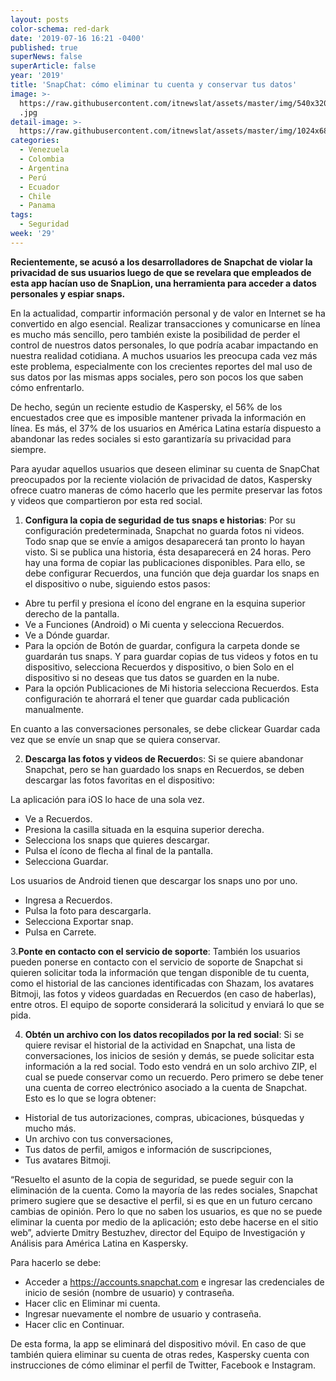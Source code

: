 ```yaml
---
layout: posts
color-schema: red-dark
date: '2019-07-16 16:21 -0400'
published: true
superNews: false
superArticle: false
year: '2019'
title: 'SnapChat: cómo eliminar tu cuenta y conservar tus datos'
image: >-
  https://raw.githubusercontent.com/itnewslat/assets/master/img/540x320/Kaspesky-Snapchat-p
  .jpg
detail-image: >-
  https://raw.githubusercontent.com/itnewslat/assets/master/img/1024x680/Kaspesky-Snapchat-g.jpg
categories:
  - Venezuela
  - Colombia
  - Argentina
  - Perú
  - Ecuador
  - Chile
  - Panama
tags:
  - Seguridad
week: '29'
---
```

**Recientemente, se acusó a los desarrolladores de Snapchat de violar la privacidad de sus usuarios luego de que se revelara que empleados de esta app hacían uso de SnapLion, una herramienta para acceder a datos personales y espiar snaps.**

En la actualidad, compartir información personal y de valor en Internet se ha convertido en algo esencial. Realizar transacciones y comunicarse en línea es mucho más sencillo, pero también existe la posibilidad de perder el control de nuestros datos personales, lo que podría acabar impactando en nuestra realidad cotidiana. A muchos usuarios les preocupa cada vez más este problema, especialmente con los crecientes reportes del mal uso de sus datos por las mismas apps sociales, pero son pocos los que saben cómo enfrentarlo. 

De hecho, según un reciente estudio de Kaspersky, el 56% de los encuestados cree que es imposible mantener privada la información en línea. Es más, el 37% de los usuarios en América Latina estaría dispuesto a abandonar las redes sociales si esto garantizaría su privacidad para siempre. 

Para ayudar aquellos usuarios que deseen eliminar su cuenta de SnapChat preocupados por la reciente violación de privacidad de datos, Kaspersky ofrece cuatro maneras de cómo hacerlo que les permite preservar las fotos y videos que compartieron por esta red social.  

1. **Configura la copia de seguridad de tus snaps e historias**: Por su configuración predeterminada, Snapchat no guarda fotos ni videos. Todo snap que se envíe a amigos desaparecerá tan pronto lo hayan visto. Si se publica una historia, ésta desaparecerá en 24 horas. Pero hay una forma de copiar las publicaciones disponibles. Para ello, se debe configurar Recuerdos, una función que deja guardar los snaps en el dispositivo o nube, siguiendo estos pasos:

- Abre tu perfil y presiona el ícono del engrane en la esquina superior derecho de la pantalla.
- Ve a Funciones (Android) o Mi cuenta y selecciona Recuerdos.
- Ve a Dónde guardar.
- Para la opción de Botón de guardar, configura la carpeta donde se guardarán tus snaps. Y para guardar copias de tus videos y fotos en tu dispositivo, selecciona Recuerdos y dispositivo, o bien Solo en el dispositivo si no deseas que tus datos se guarden en la nube.
- Para la opción Publicaciones de Mi historia selecciona Recuerdos. Esta configuración te ahorrará el tener que guardar cada publicación manualmente.

En cuanto a las conversaciones personales, se debe clickear Guardar cada vez que se envíe un snap que se quiera conservar.

2. **Descarga las fotos y videos de Recuerdo**s: Si se quiere abandonar Snapchat, pero se han guardado los snaps en Recuerdos, se deben descargar las fotos favoritas en el dispositivo:

La aplicación para iOS lo hace de una sola vez.

- Ve a Recuerdos.
- Presiona la casilla situada en la esquina superior derecha.
- Selecciona los snaps que quieres descargar.
- Pulsa el ícono de flecha al final de la pantalla.
- Selecciona Guardar.

Los usuarios de Android tienen que descargar los snaps uno por uno.

- Ingresa a Recuerdos.
- Pulsa la foto para descargarla.
- Selecciona Exportar snap.
- Pulsa en Carrete.

3.**Ponte en contacto con el servicio de soporte**: También los usuarios pueden ponerse en contacto con el servicio de soporte de Snapchat si quieren solicitar toda la información que tengan disponible de tu cuenta, como el historial de las canciones identificadas con Shazam, los avatares Bitmoji, las fotos y videos guardadas en Recuerdos (en caso de haberlas), entre otros. El equipo de soporte considerará la solicitud y enviará lo que se pida.

4. **Obtén un archivo con los datos recopilados por la red social**: Si se quiere revisar el historial de la actividad en Snapchat, una lista de conversaciones, los inicios de sesión y demás, se puede solicitar esta información a la red social. Todo esto vendrá en un solo archivo ZIP, el cual se puede conservar como un recuerdo. Pero primero se debe tener una cuenta de correo electrónico asociado a la cuenta de Snapchat. Esto es lo que se logra obtener:

- Historial de tus autorizaciones, compras, ubicaciones, búsquedas y mucho más.
- Un archivo con tus conversaciones,
- Tus datos de perfil, amigos e información de suscripciones,
- Tus avatares Bitmoji.

“Resuelto el asunto de la copia de seguridad, se puede seguir con la eliminación de la cuenta. Como la mayoría de las redes sociales, Snapchat primero sugiere que se desactive el perfil, si es que en un futuro cercano cambias de opinión. Pero lo que no saben los usuarios, es que no se puede eliminar la cuenta por medio de la aplicación; esto debe hacerse en el sitio web”, advierte Dmitry Bestuzhev, director del Equipo de Investigación y Análisis para América Latina en Kaspersky.

Para hacerlo se debe:

- Acceder a https://accounts.snapchat.com e ingresar las credenciales de inicio de sesión (nombre de usuario) y contraseña.
- Hacer clic en Eliminar mi cuenta.
- Ingresar nuevamente el nombre de usuario y contraseña.
- Hacer clic en Continuar.

De esta forma, la app se eliminará del dispositivo móvil. En caso de que también quiera eliminar su cuenta de otras redes, Kaspersky cuenta con instrucciones de cómo eliminar el perfil de Twitter, Facebook e Instagram.